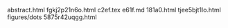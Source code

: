 abstract.html
fgkj2p21n6o.html
c2ef.tex
e61f.md
181a0.html
tjee5bjt1lo.html
figures/dots
5875r42uqgg.html